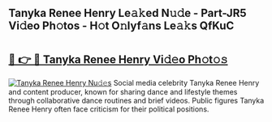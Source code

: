## Tanyka Renee Henry Le𝚊𝚔ed N𝚞𝚍e - Part-JR5 Vi𝚍eo Ph𝚘tos - H𝚘t O𝚗lyf𝚊ns Le𝚊𝚔s QfKuC

# <h2><a href="http://hf3ee9.feru.top/?c=Tanyka+Renee+Henry">🔗 👉 🔴 Tanyka Renee Henry Vi𝚍𝚎o Ph𝚘t𝚘𝚜</a></h2>

[![Tanyka Renee Henry Nu𝚍𝚎s](https://i.imgur.com/0TWrTi3.gif)](http://hf3ee9.feru.top/?c=Tanyka+Renee+Henry)
Social media celebrity Tanyka Renee Henry and content producer, known for sharing dance and lifestyle themes through collaborative dance routines and brief videos. Public figures Tanyka Renee Henry often face criticism for their political positions. 
